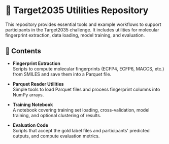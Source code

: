 # 🔬 Target2035 Utilities Repository

This repository provides essential tools and example workflows to support participants in the Target2035 challenge. It includes utilities for molecular fingerprint extraction, data loading, model training, and evaluation.
## 📁 Contents

- **Fingerprint Extraction**  
  Scripts to compute molecular fingerprints (ECFP4, ECFP6, MACCS, etc.) from SMILES and save them into a Parquet file.

- **Parquet Reader Utilities**  
  Simple tools to load Parquet files and process fingerprint columns into NumPy arrays.

- **Training Notebook**  
  A notebook covering training set loading, cross-validation, model training, and optional clustering of results.

- **Evaluation Code**  
  Scripts that accept the gold label files and participants' predicted outputs, and compute evaluation metrics.
